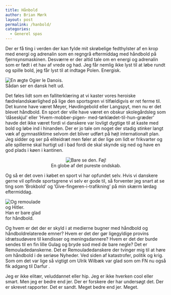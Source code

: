 ```yaml
---
title: Hånbold
author: Brian Mørk
layout: post
permalink: /hanbold/
categories:
  - Generel spas
---
```

Der er få ting i verden der kan fylde mit skrøbelige fedthylster af en krop med energi og adrenalin som en regngrå eftermiddag med håndbold på fjernsynsmaskinen. Desværre er der altid tale om en energi og adrenalin som er født i et hav af vrede og had. Jeg får nemlig ikke lyst til at løbe rundt og spille bold, jeg får lyst til at indtage Polen. Energisk.

<div class="bitImage bitRight" style="width: 208px">
  <img src="http://www.abekat.net/images/ulrik.jpg" alt="En ægte Ogier le Danois." /><br /> Sådan ser en dansk helt ud.
</div>

Det føles lidt som en falliterklæring at vi kaster vores heroiske fædrelandskærlighed på lige den sportsgren vi tilfældigvis er ret ferme til. Det kunne have været Meyer, Høvdingebold eller Langspyt, men nu er det blevet håndbold. En sport der ville have været en obskur skolegårdsleg som ’dåseskjul’ eller ’Hvem-mobber-pigen- med-tørklædet-til-hun-græder’ havde det ikke været fordi vi danskere var lovligt dygtige til at kaste med bold og løbe ind i hinanden. Der er jo tale om noget der stadig stinker langt væk af gymnastiktime selvom det bliver udført på højt internationalt plan. Jeg sidder og ser på eliteidræt men føler at der lige om lidt er frikvarter og alle spillerne skal hurtigt ud i bad fordi de skal skynde sig ned og have en god plads i køen i kantinen.

<center>
  <div class="bitImage bitCenter" style="width: 258px">
    <img src="http://www.abekat.net/images/bold.jpg" alt="Bare se den. Føj!" /><br /> En globe af det pureste ondskab.
  </div>
  
  <p>
    </center>
  </p>
  
  <p>
    Og så er det oven i købet en sport vi har opfundet selv. Hvis vi danskere gerne vil opfinde sportsgrene vi selv er gode til, så forventer jeg snart at se ting som ’Brokbold’ og ’Give-fingeren-i-trafikning’ på min skærm lørdag eftermiddag.
  </p>
  
  <div class="bitImage bitRight" style="width: 114px">
    <img src="http://www.abekat.net/images/svin.jpg" alt="Og remoulade og Hitler." /><br /> Han er bare glad for håndbold.
  </div>
  
  <p>
    Og hvem er det der er skyld i at medierne bugner med håndbold og håndboldrelaterede emner? Hvem er det der gør ligegyldige provins idrætsudøvere til kendisser og meningsdannere? Hvem er det der burde sendes til en fin lille Gulag og bryde sod med de bare negle? Det er Remouladedanskerne. Det er Remouladedanskere der tvinger mig til at høre om håndbold i de seriøse Nyheder. Ved siden af katastrofer, politik og krig. Som om det var lige så vigtigt om Ulrik Wilbæk var glad som om FN nu også fik adgang til Darfur .
  </p>
  
  <p>
    Jeg er ikke elitær, veluddannet eller hip. Jeg er ikke hverken cool eller smart. Men jeg er bedre end jer. Der er forskere der har undersøgt det. Der er skrevet rapporter. Det er sandt. Meget bedre end jer. Meget.
  </p>